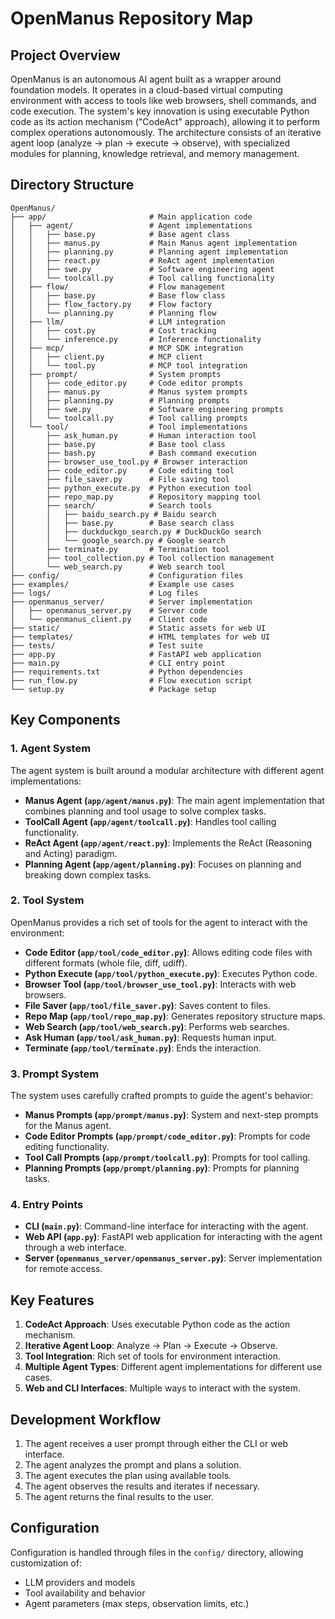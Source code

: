 # OpenManus Repository Map

## Project Overview

OpenManus is an autonomous AI agent built as a wrapper around foundation models. It operates in a cloud-based virtual computing environment with access to tools like web browsers, shell commands, and code execution. The system's key innovation is using executable Python code as its action mechanism ("CodeAct" approach), allowing it to perform complex operations autonomously. The architecture consists of an iterative agent loop (analyze → plan → execute → observe), with specialized modules for planning, knowledge retrieval, and memory management.

## Directory Structure

```
OpenManus/
├── app/                       # Main application code
│   ├── agent/                 # Agent implementations
│   │   ├── base.py            # Base agent class
│   │   ├── manus.py           # Main Manus agent implementation
│   │   ├── planning.py        # Planning agent implementation
│   │   ├── react.py           # ReAct agent implementation
│   │   ├── swe.py             # Software engineering agent
│   │   └── toolcall.py        # Tool calling functionality
│   ├── flow/                  # Flow management
│   │   ├── base.py            # Base flow class
│   │   ├── flow_factory.py    # Flow factory
│   │   └── planning.py        # Planning flow
│   ├── llm/                   # LLM integration
│   │   ├── cost.py            # Cost tracking
│   │   └── inference.py       # Inference functionality
│   ├── mcp/                   # MCP SDK integration
│   │   ├── client.py          # MCP client
│   │   └── tool.py            # MCP tool integration
│   ├── prompt/                # System prompts
│   │   ├── code_editor.py     # Code editor prompts
│   │   ├── manus.py           # Manus system prompts
│   │   ├── planning.py        # Planning prompts
│   │   ├── swe.py             # Software engineering prompts
│   │   └── toolcall.py        # Tool calling prompts
│   └── tool/                  # Tool implementations
│       ├── ask_human.py       # Human interaction tool
│       ├── base.py            # Base tool class
│       ├── bash.py            # Bash command execution
│       ├── browser_use_tool.py # Browser interaction
│       ├── code_editor.py     # Code editing tool
│       ├── file_saver.py      # File saving tool
│       ├── python_execute.py  # Python execution tool
│       ├── repo_map.py        # Repository mapping tool
│       ├── search/            # Search tools
│       │   ├── baidu_search.py # Baidu search
│       │   ├── base.py        # Base search class
│       │   ├── duckduckgo_search.py # DuckDuckGo search
│       │   └── google_search.py # Google search
│       ├── terminate.py       # Termination tool
│       ├── tool_collection.py # Tool collection management
│       └── web_search.py      # Web search tool
├── config/                    # Configuration files
├── examples/                  # Example use cases
├── logs/                      # Log files
├── openmanus_server/          # Server implementation
│   ├── openmanus_server.py    # Server code
│   └── openmanus_client.py    # Client code
├── static/                    # Static assets for web UI
├── templates/                 # HTML templates for web UI
├── tests/                     # Test suite
├── app.py                     # FastAPI web application
├── main.py                    # CLI entry point
├── requirements.txt           # Python dependencies
├── run_flow.py                # Flow execution script
└── setup.py                   # Package setup
```

## Key Components

### 1. Agent System

The agent system is built around a modular architecture with different agent implementations:

- **Manus Agent (`app/agent/manus.py`)**: The main agent implementation that combines planning and tool usage to solve complex tasks.
- **ToolCall Agent (`app/agent/toolcall.py`)**: Handles tool calling functionality.
- **ReAct Agent (`app/agent/react.py`)**: Implements the ReAct (Reasoning and Acting) paradigm.
- **Planning Agent (`app/agent/planning.py`)**: Focuses on planning and breaking down complex tasks.

### 2. Tool System

OpenManus provides a rich set of tools for the agent to interact with the environment:

- **Code Editor (`app/tool/code_editor.py`)**: Allows editing code files with different formats (whole file, diff, udiff).
- **Python Execute (`app/tool/python_execute.py`)**: Executes Python code.
- **Browser Tool (`app/tool/browser_use_tool.py`)**: Interacts with web browsers.
- **File Saver (`app/tool/file_saver.py`)**: Saves content to files.
- **Repo Map (`app/tool/repo_map.py`)**: Generates repository structure maps.
- **Web Search (`app/tool/web_search.py`)**: Performs web searches.
- **Ask Human (`app/tool/ask_human.py`)**: Requests human input.
- **Terminate (`app/tool/terminate.py`)**: Ends the interaction.

### 3. Prompt System

The system uses carefully crafted prompts to guide the agent's behavior:

- **Manus Prompts (`app/prompt/manus.py`)**: System and next-step prompts for the Manus agent.
- **Code Editor Prompts (`app/prompt/code_editor.py`)**: Prompts for code editing functionality.
- **Tool Call Prompts (`app/prompt/toolcall.py`)**: Prompts for tool calling.
- **Planning Prompts (`app/prompt/planning.py`)**: Prompts for planning tasks.

### 4. Entry Points

- **CLI (`main.py`)**: Command-line interface for interacting with the agent.
- **Web API (`app.py`)**: FastAPI web application for interacting with the agent through a web interface.
- **Server (`openmanus_server/openmanus_server.py`)**: Server implementation for remote access.

## Key Features

1. **CodeAct Approach**: Uses executable Python code as the action mechanism.
2. **Iterative Agent Loop**: Analyze → Plan → Execute → Observe.
3. **Tool Integration**: Rich set of tools for environment interaction.
4. **Multiple Agent Types**: Different agent implementations for different use cases.
5. **Web and CLI Interfaces**: Multiple ways to interact with the system.

## Development Workflow

1. The agent receives a user prompt through either the CLI or web interface.
2. The agent analyzes the prompt and plans a solution.
3. The agent executes the plan using available tools.
4. The agent observes the results and iterates if necessary.
5. The agent returns the final results to the user.

## Configuration

Configuration is handled through files in the `config/` directory, allowing customization of:

- LLM providers and models
- Tool availability and behavior
- Agent parameters (max steps, observation limits, etc.)
